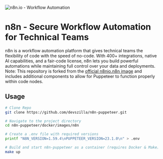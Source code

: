 ![n8n.io - Workflow Automation](https://user-images.githubusercontent.com/65276001/173571060-9f2f6d7b-bac0-43b6-bdb2-001da9694058.png)

# n8n - Secure Workflow Automation for Technical Teams

n8n is a workflow automation platform that gives technical teams the flexibility of code with the speed of no-code. With 400+ integrations, native AI capabilities, and a fair-code license, n8n lets you build powerful automations while maintaining full control over your data and deployments. Note: This repository is forked from the [official n8nio.n8n image](https://github.com/n8n-io/n8n.git) and includes additional components to allow for Puppeteer to function properly within code nodes.

## Usage

```bash
# Clone Repo
git clone https://github.com/devszilla/n8n-puppeteer.git

# Navigate to the project directory
cd n8n-puppeteer/docker/images/n8n

# Create a .env file with required versions
printf "N8N_VERSION=1.59.4\nPUPPETEER_VERSION=23.1.0\n" > .env

# Build and start n8n-puppeteer as a container (requires Docker & Make)
make up

```
